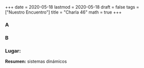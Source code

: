 +++
date      = 2020-05-18
lastmod   = 2020-05-18
draft     = false
tags      = ["Nuestro Encuentro"]
title     = "Charla 46"
math      = true
+++

### A

### B

### Lugar:



**Resumen:** sistemas dinámicos

